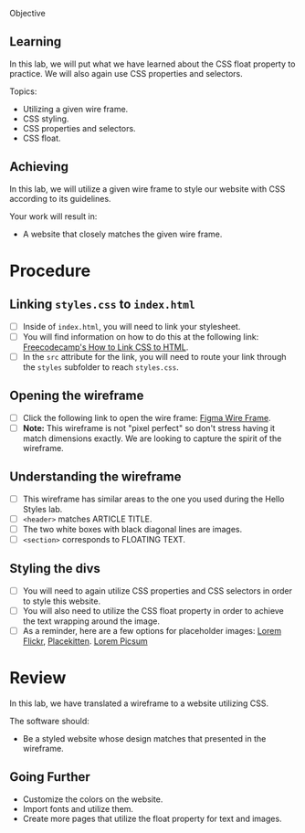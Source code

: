 Objective

## Learning

In this lab, we will put what we have learned about the CSS float property to practice. We will also again use CSS properties and selectors.

Topics:

- Utilizing a given wire frame.
- CSS styling.
- CSS properties and selectors.
- CSS float.

## Achieving

In this lab, we will utilize a given wire frame to style our website with CSS according to its guidelines.

Your work will result in:

- A website that closely matches the given wire frame.

# Procedure

## Linking `styles.css` to `index.html`
- [ ] Inside of `index.html`, you will need to link your stylesheet.
- [ ] You will find information on how to do this at the following link: [Freecodecamp's How to Link CSS to HTML](https://www.freecodecamp.org/news/external-css-stylesheets-how-to-link-css-to-html-and-import-into-head/).
- [ ] In the `src` attribute for the link, you will need to route your link through the `styles` subfolder to reach `styles.css`.

## Opening the wireframe

- [ ] Click the following link to open the wire frame: [Figma Wire Frame](https://www.figma.com/file/X3A44p0vurtx0IYdIWoD6U/floating-images?node-id=0%3A1).
- [ ] **Note:** This wireframe is not "pixel perfect" so don't stress having it match dimensions exactly. We are looking to capture the spirit of the wireframe.

## Understanding the wireframe

- [ ] This wireframe has similar areas to the one you used during the Hello Styles lab.
- [ ] `<header>` matches ARTICLE TITLE.
- [ ] The two white boxes with black diagonal lines are images.
- [ ]  `<section>` corresponds to FLOATING TEXT.

## Styling the divs

- [ ] You will need to again utilize CSS properties and CSS selectors in order to style this website.
- [ ] You will also need to utilize the CSS float property in order to achieve the text wrapping around the image.
- [ ] As a reminder, here are a few options for placeholder images: [Lorem Flickr](https://loremflickr.com/), [Placekitten](https://placekitten.com/). [Lorem Picsum](https://picsum.photos/)

# Review

In this lab, we have translated a wireframe to a website utilizing CSS.

The software should:

- Be a styled website whose design matches that presented in the wireframe.

## Going Further

- Customize the colors on the website.
- Import fonts and utilize them.
- Create more pages that utilize the float property for text and images.
